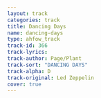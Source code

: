 ```yaml
---
layout: track
categories: track
title: Dancing Days
name: dancing-days
type: ahfow_track
track-id: 366
track-lyrics: 
track-author: Page/Plant
track-sort: "DANCING DAYS"
track-alpha: D
track-original: Led Zeppelin
cover: true
---
```

